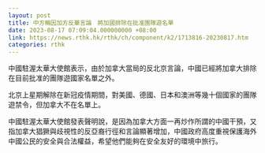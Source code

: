```yaml
---
layout: post
title: 中方稱因加方反華言論　將加國排除在批准團隊遊名單
date: 2023-08-17 07:09:04.000000000 +08:00
link: https://news.rthk.hk/rthk/ch/component/k2/1713816-20230817.htm
categories: rthk
---
```


中國駐渥太華大使館表示，由於加拿大當局的反北京言論，中國已經將加拿大排除在目前批准的團隊遊國家名單之外。

北京上星期解除在新冠疫情期間，對美國、德國、日本和澳洲等幾十個國家的團隊遊禁令，但加拿大不在名單上。

中國駐渥太華大使館發表聲明說，是因為加拿大方面一再炒作所謂的中國干預，又指加拿大猖獗與歧視性的反亞裔行徑和言論顯著增加，中國政府高度重視保護海外中國公民的安全與合法權益，希望他們能夠在安全友好的環境中旅行。
